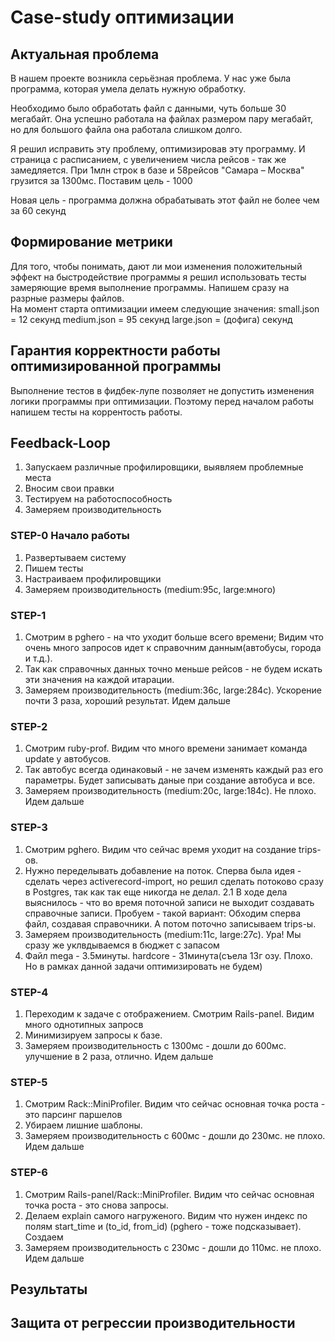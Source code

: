 # Case-study оптимизации

## Актуальная проблема
В нашем проекте возникла серьёзная проблема.
У нас уже была программа, которая умела делать нужную обработку.

Необходимо было обработать файл с данными, чуть больше 30 мегабайт.
Она успешно работала на файлах размером пару мегабайт, но для большого файла она работала слишком долго.

Я решил исправить эту проблему, оптимизировав эту программу.
И страница с расписанием, с увеличением числа рейсов - так же замедляется.
При 1млн строк в базе и 58рейсов "Самара – Москва" грузится за 1300мс. Поставим цель - 1000  

Новая цель - программа должна обрабатывать этот файл не более чем за 60 секунд

## Формирование метрики
Для того, чтобы понимать, дают ли мои изменения положительный эффект на быстродействие программы я 
решил использовать тесты замеряющие время выполнение программы. Напишем сразу на разрные размеры файлов.  
На момент старта оптимизации имеем следующие значения:
small.json = 12 секунд
medium.json = 95 секунд
large.json = (дофига) секунд


## Гарантия корректности работы оптимизированной программы
Выполнение тестов в фидбек-лупе позволяет не допустить изменения логики программы при оптимизации. 
Поэтому перед началом работы напишем тесты на коррентость работы. 


## Feedback-Loop
1. Запускаем различные профилировщики, выявляем проблемные места
2. Вносим свои правки
3. Тестируем на работоспособность
4. Замеряем производительность

### STEP-0 Начало работы 
1. Развертываем систему
2. Пишем тесты 
3. Настраиваем профилировщики
4. Замеряем производительность (medium:95с, large:много)

### STEP-1
1. Смотрим в pghero - на что уходит больше всего времени; Видим что очень много запросов идет к справочним данным(автобусы, города и т.д.).
2. Так как справочных данных точно меньше рейсов - не будем искать эти значения на каждой итарации.
3. Замеряем производительность (medium:36с, large:284c). Ускорение почти 3 раза, хороший результат. Идем дальше 

### STEP-2 
1. Смотрим ruby-prof. Видим что много времени занимает команда update у автобусов.
2. Так автобус всегда одинаковый - не зачем изменять каждый раз его параметры. Будет записывать даные при создание автобуса и все.
3. Замеряем производительность (medium:20с, large:184c). Не плохо. Идем дальше 

### STEP-3
1. Смотрим pghero. Видим что сейчас время уходит на создание trips-ов. 
2. Нужно переделывать добавление на поток. Сперва была идея - сделать через activerecord-import, но решил сделать потоково сразу в Postgres, так как так еще никогда не делал.
2.1 В ходе дела выяснилось - что во время поточной записи не выходит создавать справочные записи. Пробуем - такой вариант: Обходим сперва файл, создавая справочники. А потом поточно записываем trips-ы. 
3. Замеряем производительность (medium:11с, large:27c). Ура! Мы сразу же уклвдываемся в бюджет с запасом
4. Файл mega - 3.5минуты. hardcore - 31минута(съела 13г озу. Плохо. Но в рамках данной задачи оптимизировать не будем)

### STEP-4
1. Переходим к задаче с отображением. Смотрим Rails-panel. Видим много однотипных запросв
2. Минимизируем запросы к базе. 
3. Замеряем производительность c 1300мс - дошли до 600мс. улучшение в 2 раза, отлично. Идем дальше

### STEP-5
1. Смотрим Rack::MiniProfiler. Видим что сейчас основная точка роста - это парсинг паршелов
2. Убираем лишние шаблоны.
3. Замеряем производительность c 600мс - дошли до 230мс. не плохо. Идем дальше
 
### STEP-6
1. Смотрим Rails-panel/Rack::MiniProfiler. Видим что сейчас основная точка роста - это снова запросы.  
2. Делаем explain самого нагруженого. Видим что нужен индекс по полям start_time и (to_id, from_id) (pghero - тоже подсказывает). Создаем
3. Замеряем производительность c 230мс - дошли до 110мс. не плохо. Идем дальше
 



## Результаты

## Защита от регрессии производительности
